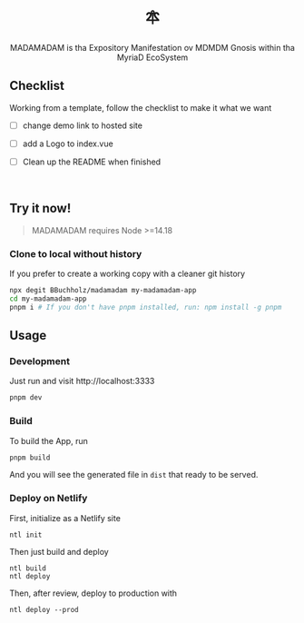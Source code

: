 <h1 align='center'>🜾</h1>

<p align='center'>
  MADAMADAM is tha Expository Manifestation ov MDMDM Gnosis within tha MyriaD EcoSystem
</p>

## Checklist

Working from a template, follow the checklist to make it what we want 


- [ ] change demo link to hosted site
- [ ] add a Logo to index.vue

- [ ] Clean up the README when finished


<br>




## Try it now!

> MADAMADAM requires Node >=14.18

### Clone to local without history

If you prefer to create a working copy with a cleaner git history

```bash
npx degit BBuchholz/madamadam my-madamadam-app
cd my-madamadam-app
pnpm i # If you don't have pnpm installed, run: npm install -g pnpm
```


## Usage

### Development

Just run and visit http://localhost:3333

```bash
pnpm dev
```

### Build

To build the App, run

```bash
pnpm build
```

And you will see the generated file in `dist` that ready to be served.

### Deploy on Netlify

First, initialize as a Netlify site

```
ntl init
```

Then just build and deploy

```
ntl build
ntl deploy
```

Then, after review, deploy to production with

```
ntl deploy --prod
```


